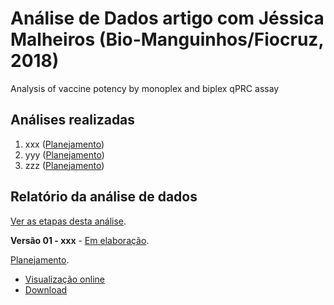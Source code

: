# Análise de Dados artigo com Jéssica Malheiros (Bio-Manguinhos/Fiocruz, 2018)

Analysis of vaccine potency by monoplex and biplex qPRC assay

## Análises realizadas

1. xxx ([Planejamento][proj-xxx])
2. yyy ([Planejamento][proj-yyy])
3. zzz ([Planejamento][proj-zzz])

[proj-xxx]: https://github.com/philsf-biostat/analise_dados_JM_2018a/projects/xxx
[proj-yyy]: https://github.com/philsf-biostat/analise_dados_JM_2018a/projects/yyy
[proj-zzz]: https://github.com/philsf-biostat/analise_dados_JM_2018a/projects/zzz

## Relatório da análise de dados

[Ver as etapas desta análise][releases].

**Versão 01 - xxx** - [Em elaboração][milestone-prequal].

[Planejamento][v01-project].

- [Visualização online][reportviz-v01]
- [Download][docx-v01]

<!-- **Versão 02 - Defesa** - [Em elaboração][milestone-posqual]. -->

<!-- [Planejamento][v02-project]. -->

<!-- - [Visualização online][reportviz-v02] -->
<!-- - Download -->

[releases]: https://github.com/philsf-biostat/analise_dados_JM_2018a/releases/
[milestone-prequal]: https://github.com/philsf-biostat/analise_dados_JM_2018a/milestone/xxx
[reportviz-v01]: report/analise_dados_JM_2018a-v01.md
[docx-v01]: report/analise_dados_JM_2018a-v01.docx?raw=true
[v01-project]: https://github.com/philsf-biostat/analise_dados_JM_2018a/projects/xxx

<!-- [milestone-posqual]: https://github.com/philsf-biostat/analise_dados_JM_2018a/milestone/xxx -->
<!-- [reportviz-v02]: report/analise_dados_JM_2018a-v02.md -->
<!-- [docx-v02]: report/analise_dados_JM_2018a-v02.docx?raw=true -->
<!-- [v02-project]: https://github.com/philsf-biostat/analise_dados_JM_2018a/projects/xxx -->
